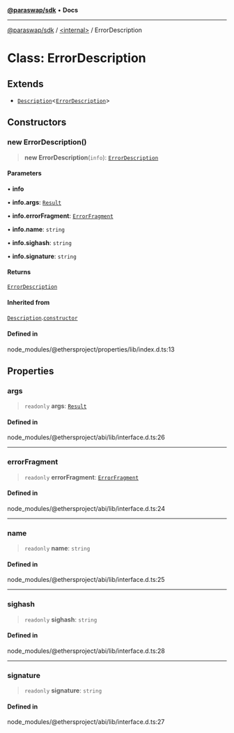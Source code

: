 [**@paraswap/sdk**](../../README.md) • **Docs**

***

[@paraswap/sdk](../../globals.md) / [\<internal\>](../README.md) / ErrorDescription

# Class: ErrorDescription

## Extends

- [`Description`](Description.md)\<[`ErrorDescription`](ErrorDescription.md)\>

## Constructors

### new ErrorDescription()

> **new ErrorDescription**(`info`): [`ErrorDescription`](ErrorDescription.md)

#### Parameters

• **info**

• **info.args**: [`Result`](../interfaces/Result.md)

• **info.errorFragment**: [`ErrorFragment`](ErrorFragment.md)

• **info.name**: `string`

• **info.sighash**: `string`

• **info.signature**: `string`

#### Returns

[`ErrorDescription`](ErrorDescription.md)

#### Inherited from

[`Description`](Description.md).[`constructor`](Description.md#constructors)

#### Defined in

node\_modules/@ethersproject/properties/lib/index.d.ts:13

## Properties

### args

> `readonly` **args**: [`Result`](../interfaces/Result.md)

#### Defined in

node\_modules/@ethersproject/abi/lib/interface.d.ts:26

***

### errorFragment

> `readonly` **errorFragment**: [`ErrorFragment`](ErrorFragment.md)

#### Defined in

node\_modules/@ethersproject/abi/lib/interface.d.ts:24

***

### name

> `readonly` **name**: `string`

#### Defined in

node\_modules/@ethersproject/abi/lib/interface.d.ts:25

***

### sighash

> `readonly` **sighash**: `string`

#### Defined in

node\_modules/@ethersproject/abi/lib/interface.d.ts:28

***

### signature

> `readonly` **signature**: `string`

#### Defined in

node\_modules/@ethersproject/abi/lib/interface.d.ts:27
